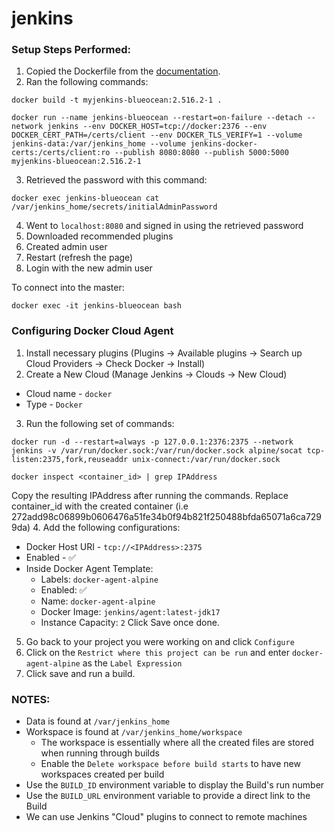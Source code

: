 # jenkins

### Setup Steps Performed:
1. Copied the Dockerfile from the [documentation](https://www.jenkins.io/doc/book/installing/docker/).
2. Ran the following commands:
```
docker build -t myjenkins-blueocean:2.516.2-1 .
```
```
docker run --name jenkins-blueocean --restart=on-failure --detach --network jenkins --env DOCKER_HOST=tcp://docker:2376 --env DOCKER_CERT_PATH=/certs/client --env DOCKER_TLS_VERIFY=1 --volume jenkins-data:/var/jenkins_home --volume jenkins-docker-certs:/certs/client:ro --publish 8080:8080 --publish 5000:5000 myjenkins-blueocean:2.516.2-1
```
3. Retrieved the password with this command:
```
docker exec jenkins-blueocean cat /var/jenkins_home/secrets/initialAdminPassword
```
4. Went to `localhost:8080` and signed in using the retrieved password
5. Downloaded recommended plugins
6. Created admin user
7. Restart (refresh the page)
8. Login with the new admin user

To connect into the master:
```
docker exec -it jenkins-blueocean bash
```
### Configuring Docker Cloud Agent
1. Install necessary plugins (Plugins -> Available plugins -> Search up Cloud Providers -> Check Docker -> Install)
2. Create a New Cloud (Manage Jenkins -> Clouds -> New Cloud)
- Cloud name - `docker`
- Type - `Docker`
3. Run the following set of commands:
```
docker run -d --restart=always -p 127.0.0.1:2376:2375 --network jenkins -v /var/run/docker.sock:/var/run/docker.sock alpine/socat tcp-listen:2375,fork,reuseaddr unix-connect:/var/run/docker.sock
```
```
docker inspect <container_id> | grep IPAddress
```
Copy the resulting IPAddress after running the commands.  Replace container_id with the created container (i.e 272add98c06899b0606476a51fe34b0f94b821f250488bfda65071a6ca7299da)
4. Add the following configurations:
- Docker Host URI - `tcp://<IPAddress>:2375`
- Enabled - ✅
- Inside Docker Agent Template:
    - Labels: `docker-agent-alpine`
    - Enabled: ✅
    - Name: `docker-agent-alpine`
    - Docker Image: `jenkins/agent:latest-jdk17`
    - Instance Capacity: `2`
Click Save once done.
5. Go back to your project you were working on and click `Configure`
6. Click on the `Restrict where this project can be run` and enter `docker-agent-alpine` as the `Label Expression`
7. Click save and run a build.

### NOTES:
- Data is found at `/var/jenkins_home`
- Workspace is found at `/var/jenkins_home/workspace`
    - The workspace is essentially where all the created files are stored when running through builds
    - Enable the `Delete workspace before build starts` to have new workspaces created per build
- Use the `BUILD_ID` environment variable to display the Build's run number
- Use the `BUILD_URL` environment variable to provide a direct link to the Build
- We can use Jenkins "Cloud" plugins to connect to remote machines
